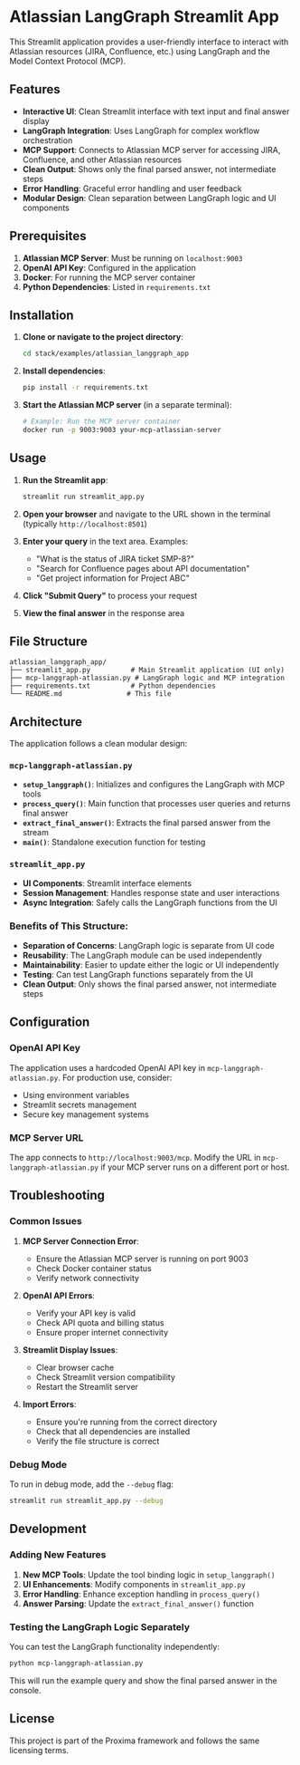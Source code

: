 # Atlassian LangGraph Streamlit App

This Streamlit application provides a user-friendly interface to interact with Atlassian resources (JIRA, Confluence, etc.) using LangGraph and the Model Context Protocol (MCP).

## Features

- **Interactive UI**: Clean Streamlit interface with text input and final answer display
- **LangGraph Integration**: Uses LangGraph for complex workflow orchestration
- **MCP Support**: Connects to Atlassian MCP server for accessing JIRA, Confluence, and other Atlassian resources
- **Clean Output**: Shows only the final parsed answer, not intermediate steps
- **Error Handling**: Graceful error handling and user feedback
- **Modular Design**: Clean separation between LangGraph logic and UI components

## Prerequisites

1. **Atlassian MCP Server**: Must be running on `localhost:9003`
2. **OpenAI API Key**: Configured in the application
3. **Docker**: For running the MCP server container
4. **Python Dependencies**: Listed in `requirements.txt`

## Installation

1. **Clone or navigate to the project directory**:
   ```bash
   cd stack/examples/atlassian_langgraph_app
   ```

2. **Install dependencies**:
   ```bash
   pip install -r requirements.txt
   ```

3. **Start the Atlassian MCP server** (in a separate terminal):
   ```bash
   # Example: Run the MCP server container
   docker run -p 9003:9003 your-mcp-atlassian-server
   ```

## Usage

1. **Run the Streamlit app**:
   ```bash
   streamlit run streamlit_app.py
   ```

2. **Open your browser** and navigate to the URL shown in the terminal (typically `http://localhost:8501`)

3. **Enter your query** in the text area. Examples:
   - "What is the status of JIRA ticket SMP-8?"
   - "Search for Confluence pages about API documentation"
   - "Get project information for Project ABC"

4. **Click "Submit Query"** to process your request

5. **View the final answer** in the response area

## File Structure

```
atlassian_langgraph_app/
├── streamlit_app.py          # Main Streamlit application (UI only)
├── mcp-langgraph-atlassian.py # LangGraph logic and MCP integration
├── requirements.txt          # Python dependencies
└── README.md                # This file
```

## Architecture

The application follows a clean modular design:

### `mcp-langgraph-atlassian.py`
- **`setup_langgraph()`**: Initializes and configures the LangGraph with MCP tools
- **`process_query()`**: Main function that processes user queries and returns final answer
- **`extract_final_answer()`**: Extracts the final parsed answer from the stream
- **`main()`**: Standalone execution function for testing

### `streamlit_app.py`
- **UI Components**: Streamlit interface elements
- **Session Management**: Handles response state and user interactions
- **Async Integration**: Safely calls the LangGraph functions from the UI

### Benefits of This Structure:
- **Separation of Concerns**: LangGraph logic is separate from UI code
- **Reusability**: The LangGraph module can be used independently
- **Maintainability**: Easier to update either the logic or UI independently
- **Testing**: Can test LangGraph functions separately from the UI
- **Clean Output**: Only shows the final parsed answer, not intermediate steps

## Configuration

### OpenAI API Key
The application uses a hardcoded OpenAI API key in `mcp-langgraph-atlassian.py`. For production use, consider:
- Using environment variables
- Streamlit secrets management
- Secure key management systems

### MCP Server URL
The app connects to `http://localhost:9003/mcp`. Modify the URL in `mcp-langgraph-atlassian.py` if your MCP server runs on a different port or host.

## Troubleshooting

### Common Issues

1. **MCP Server Connection Error**:
   - Ensure the Atlassian MCP server is running on port 9003
   - Check Docker container status
   - Verify network connectivity

2. **OpenAI API Errors**:
   - Verify your API key is valid
   - Check API quota and billing status
   - Ensure proper internet connectivity

3. **Streamlit Display Issues**:
   - Clear browser cache
   - Check Streamlit version compatibility
   - Restart the Streamlit server

4. **Import Errors**:
   - Ensure you're running from the correct directory
   - Check that all dependencies are installed
   - Verify the file structure is correct

### Debug Mode
To run in debug mode, add the `--debug` flag:
```bash
streamlit run streamlit_app.py --debug
```

## Development

### Adding New Features

1. **New MCP Tools**: Update the tool binding logic in `setup_langgraph()`
2. **UI Enhancements**: Modify components in `streamlit_app.py`
3. **Error Handling**: Enhance exception handling in `process_query()`
4. **Answer Parsing**: Update the `extract_final_answer()` function

### Testing the LangGraph Logic Separately

You can test the LangGraph functionality independently:
```bash
python mcp-langgraph-atlassian.py
```

This will run the example query and show the final parsed answer in the console.

## License

This project is part of the Proxima framework and follows the same licensing terms. 